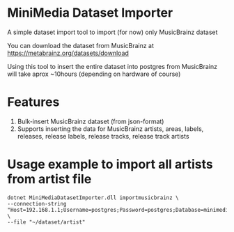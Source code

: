 # MiniMedia Dataset Importer
A simple dataset import tool to import (for now) only MusicBrainz dataset

You can download the dataset from MusicBrainz at https://metabrainz.org/datasets/download

Using this tool to insert the entire dataset into postgres from MusicBrainz will take aprox ~10hours (depending on hardware of course)

# Features
1. Bulk-insert MusicBrainz dataset (from json-format)
2. Supports inserting the data for MusicBrainz artists, areas, labels, releases, release labels, release tracks, release track artists

# Usage example to import all artists from artist file
```
dotnet MiniMediaDatasetImporter.dll importmusicbrainz \
--connection-string "Host=192.168.1.1;Username=postgres;Password=postgres;Database=minimedia;Pooling=true;MinPoolSize=5;MaxPoolSize=100;" \
--file "~/dataset/artist"
```
